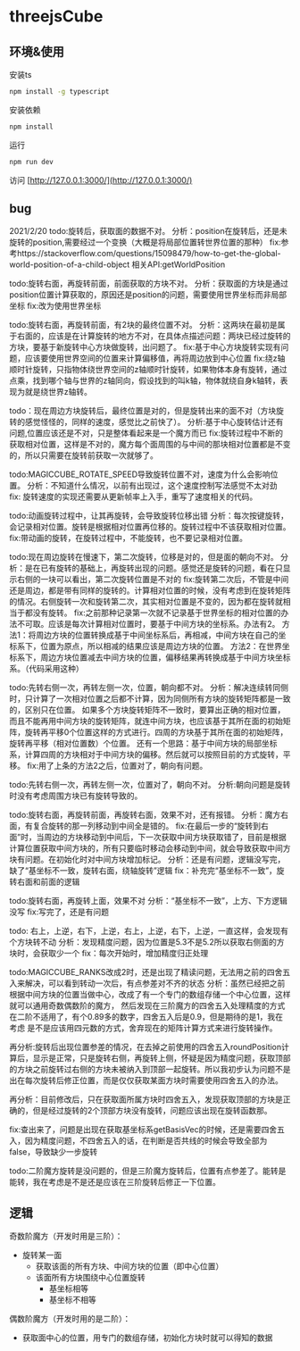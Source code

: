 # threejsCube
## 环境&使用

安装ts

```bash
npm install -g typescript
```

安装依赖

```bash
npm install
```

运行

```bash
npm run dev
```

访问
 [http://127.0.0.1:3000/](http://127.0.0.1:3000/)



## bug

2021/2/20
 todo:旋转后，获取面的数据不对。
   分析：position在旋转后，还是未旋转的position,需要经过一个变换（大概是将局部位置转世界位置的那种）
   fix:参考https://stackoverflow.com/questions/15098479/how-to-get-the-global-world-position-of-a-child-object 相关API:getWorldPosition

 todo:旋转右面，再旋转前面，前面获取的方块不对。
   分析：获取面的方块是通过position位置计算获取的，原因还是position的问题，需要使用世界坐标而非局部坐标
   fix:改为使用世界坐标

 todo:旋转右面，再旋转前面，有2块的最终位置不对。
   分析：这两块在最初是属于右面的，应该是在计算旋转的地方不对，在具体点描述问题：两块已经过旋转的方块，要基于新旋转中心方块做旋转，出问题了。
   fix:基于中心方块旋转实现有问题，应该要使用世界空间的位置来计算偏移值，再将周边放到中心位置
   fix:绕z轴顺时针旋转，只指物体绕世界空间的z轴顺时针旋转，如果物体本身有旋转，通过点乘，找到哪个轴与世界的z轴同向，假设找到的叫k轴，物体就绕自身k轴转，表现为就是绕世界z轴转。

 todo：现在周边方块旋转后，最终位置是对的，但是旋转出来的面不对（方块旋转的感觉怪怪的，同样的速度，感觉比之前快了）。
   分析:基于中心旋转估计还有问题,位置应该还是不对，只是整体看起来是一个魔方而已
   fix:旋转过程中不断的获取相对位置，这样是不对的，魔方每个面周围的与中间的那块相对位置都是不变的，所以只需要在旋转前获取一次就够了。

 todo:MAGICCUBE_ROTATE_SPEED导致旋转位置不对，速度为什么会影响位置。
   分析：不知道什么情况，以前有出现过，这个速度控制写法感觉不太对劲
   fix: 旋转速度的实现还需要从更新帧率上入手，重写了速度相关的代码。

 todo:动画旋转过程中，让其再旋转，会导致旋转位移出错
   分析：每次按键旋转，会记录相对位置。旋转是根据相对位置再位移的。旋转过程中不该获取相对位置。
   fix:带动画的旋转，在旋转过程中，不能旋转，也不要记录相对位置。

 todo:现在周边旋转在慢速下，第二次旋转，位移是对的，但是面的朝向不对。
   分析：是在已有旋转的基础上，再旋转出现的问题。感觉还是旋转的问题，看在只显示右侧的一块可以看出，第二次旋转位置是不对的
   fix:旋转第二次后，不管是中间还是周边，都是带有同样的旋转的。计算相对位置的时候，没有考虑到在旋转矩阵的情况。右侧旋转一次和旋转第二次，其实相对位置是不变的，因为都在旋转就相当于都没有旋转。
   fix:之前那种记录第一次就不记录基于世界坐标的相对位置的办法不可取。应该是每次计算相对位置时，要基于中间方块的坐标系。办法有2。
   方法1：将周边方块的位置转换成基于中间坐标系后，再相减，中间方块在自己的坐标系下，位置为原点，所以相减的结果应该是周边方块的位置。
   方法2：在世界坐标系下，周边方块位置减去中间方块的位置，偏移结果再转换成基于中间方块坐标系。（代码采用这种）

 todo:先转右侧一次，再转左侧一次，位置，朝向都不对。
   分析：解决连续转同侧时，只计算了一次相对位置之后都不计算，因为同侧所有方块的旋转矩阵都是一致的，区别只在位置。
   如果多个方块旋转矩阵不一致时，要算出正确的相对位置，而且不能再用中间方块的旋转矩阵，就连中间方块，也应该基于其所在面的初始矩阵，旋转再平移0个位置这样的方式进行。四周的方块基于其所在面的初始矩阵，旋转再平移（相对位置数）个位置。
   还有一个思路：基于中间方块的局部坐标系，计算四周的方块相对于中间方块的偏移。然后就可以按照目前的方式旋转，平移。
   fix:用了上条的方法2之后，位置对了，朝向有问题。

 todo:先转右侧一次，再转左侧一次，位置对了，朝向不对。
   分析:朝向问题是旋转时没有考虑周围方块已有旋转导致的。
     
 todo:旋转右面，再旋转前面，再旋转右面，效果不对，还有报错。
   分析：魔方右面，有复合旋转的那一列移动到中间全是错的。
   fix:在最后一步的“旋转到右面”时，当周边的方块移动到中间后，下一次获取中间方块获取错了，目前是根据计算位置获取中间方块的，所有只要临时移动会移动到中间，就会导致获取中间方块有问题。在初始化时对中间方块增加标记。
   分析：还是有问题，逻辑没写完，缺了“基坐标不一致，旋转右面，绕轴旋转”逻辑
   fix：补充完“基坐标不一致”，旋转右面和前面的逻辑

 todo:旋转右面，再旋转上面，效果不对
   分析：“基坐标不一致”，上方、下方逻辑没写
   fix:写完了，还是有问题

 todo: 右上，上逆，右下，上逆，右上，上逆，右下，上逆，一直这样，会发现有个方块转不动
   分析：发现精度问题，因为位置是5.3不是5.2所以获取右侧面的方块时，会获取少一个
   fix：每次开始时，增加精度归正处理

 todo:MAGICCUBE_RANKS改成2时，还是出现了精读问题，无法用之前的四舍五入来解决，可以看到转动一次后，有点参差对不齐的状态
   分析：虽然已经把之前根据中间方块的位置当做中心，改成了有一个专门的数组存储一个中心位置，这样就可以通用奇数偶数阶的魔方，
   然后发现在三阶魔方的四舍五入处理精度的方式在二阶不适用了，有个0.89多的数字，四舍五入后是0.9，但是期待的是1，我在考虑
   是不是应该用四元数的方式，舍弃现在的矩阵计算方式来进行旋转操作。
   
   再分析:旋转后出现位置参差的情况，在去掉之前使用的四舍五入roundPosition计算后，显示是正常，只是旋转右侧，再旋转上侧，怀疑是因为精度问题，获取顶部的方块之前旋转过右侧的方块未被纳入到顶部一起旋转。所以我初步认为问题不是出在每次旋转后修正位置，而是仅仅获取某面方块时需要使用四舍五入的办法。

   再分析：目前修改后，只在获取面所属方块时四舍五入，发现获取顶部的方块是正确的，但是经过旋转的2个顶部方块没有旋转，问题应该出现在旋转函数那。
   
   fix:查出来了，问题是出现在获取基坐标系getBasisVec的时候，还是需要四舍五入，因为精度问题，不四舍五入的话，在判断是否共线的时候会导致全部为false，导致缺少一步旋转
 
 todo:二阶魔方旋转是没问题的，但是三阶魔方旋转后，位置有点参差了。能转是能转，我在考虑是不是还是应该在三阶旋转后修正一下位置。


## 逻辑

奇数阶魔方（开发时用是三阶）：

- 旋转某一面
  - 获取该面的所有方块、中间方块的位置（即中心位置）
  - 该面所有方块围绕中心位置旋转
    - 基坐标相等
    - 基坐标不相等

偶数阶魔方（开发时用的是二阶）：
- 获取面中心的位置，用专门的数组存储，初始化方块时就可以得知的数据

